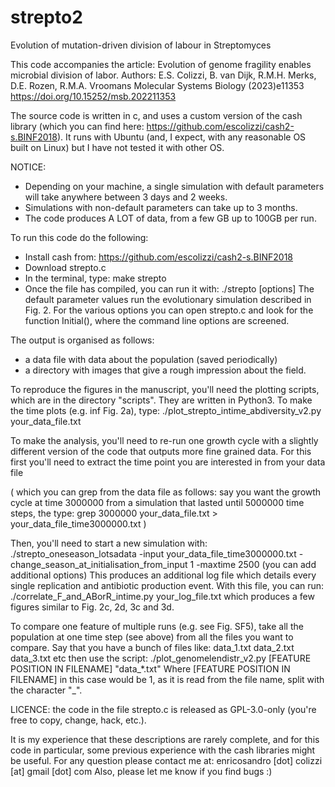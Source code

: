 # strepto2
Evolution of mutation-driven division of labour in Streptomyces

This code accompanies the article:
Evolution of genome fragility enables microbial division of labor.
Authors: E.S. Colizzi, B. van Dijk, R.M.H. Merks, D.E. Rozen, R.M.A. Vroomans
Molecular Systems Biology (2023)e11353 https://doi.org/10.15252/msb.202211353 

The source code is written in c, and uses a custom version of the cash library 
(which you can find here: https://github.com/escolizzi/cash2-s.BINF2018). 
It runs with Ubuntu (and, I expect, with any reasonable OS built on Linux) but I have not tested it with other OS. 

NOTICE: 
- Depending on your machine, a single simulation with default parameters will take anywhere between 3 days and 2 weeks. 
- Simulations with non-default parameters can take up to 3 months.
- The code produces A LOT of data, from a few GB up to 100GB per run. 

To run this code do the following:
- Install cash from: https://github.com/escolizzi/cash2-s.BINF2018
- Download strepto.c
- In the terminal, type: 
    make strepto
- Once the file has compiled, you can run it with: 
    ./strepto [options]
The default parameter values run the evolutionary simulation described in Fig. 2. 
For the various options you can open strepto.c and look for the function Initial(), where the command line options are screened. 

The output is organised as follows:
- a data file with data about the population (saved periodically)
- a directory with images that give a rough impression about the field. 

To reproduce the figures in the manuscript, you'll need the plotting scripts, which are in the directory "scripts".
They are written in Python3. 
To make the time plots (e.g. inf Fig. 2a), type: 
./plot_strepto_intime_abdiversity_v2.py your_data_file.txt

To make the analysis, you'll need to re-run one growth cycle with a slightly different version of the code that outputs more fine grained data.
For this first you'll need to extract the time point you are interested in from your data file

  ( which you can grep from the data file as follows: 
    say you want the growth cycle at time 3000000 from a simulation that lasted until 5000000 time steps, the type:
    grep 3000000 your_data_file.txt > your_data_file_time3000000.txt
  ) 

Then, you'll need to start a new simulation with: 
  ./strepto_oneseason_lotsadata -input your_data_file_time3000000.txt -change_season_at_initialisation_from_input 1 -maxtime 2500
  (you can add additional options)
This produces an additional log file which details every single replication and antibiotic production event.
With this file, you can run:
./correlate_F_and_ABorR_intime.py your_log_file.txt 
which produces a few figures similar to Fig. 2c, 2d, 3c and 3d. 

To compare one feature of multiple runs (e.g. see Fig. SF5), take all the population at one time step (see above) from all the files you want to compare. 
Say that you have a bunch of files like: data_1.txt data_2.txt data_3.txt etc 
then use the script: 
./plot_genomelendistr_v2.py [FEATURE POSITION IN FILENAME] "data_\*.txt"
Where [FEATURE POSITION IN FILENAME] in this case would be 1, as it is read from the file name, split with the character "_".

LICENCE: the code in the file strepto.c is released as GPL-3.0-only (you're free to copy, change, hack, etc.). 

It is my experience that these descriptions are rarely complete, and for this code in particular, some previous experience with the cash libraries might be useful. For any question please contact me at: enricosandro [dot] colizzi [at] gmail [dot] com
Also, please let me know if you find bugs :)
